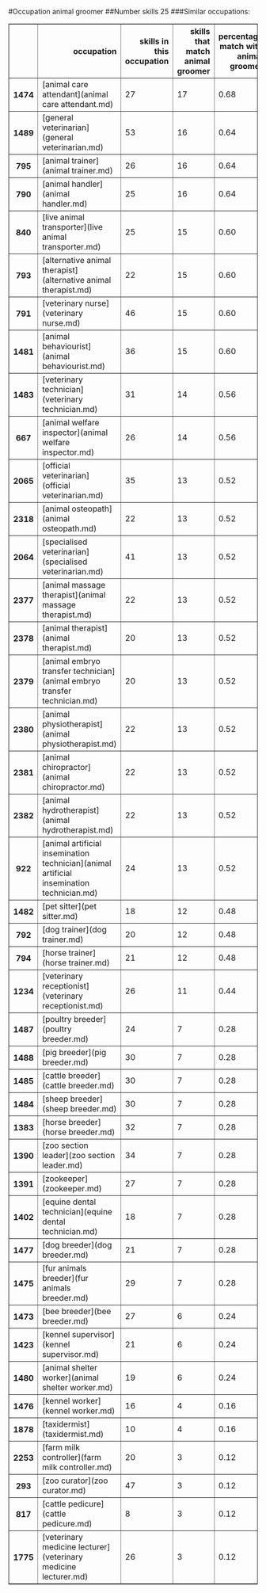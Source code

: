 #Occupation animal groomer
##Number skills 25
###Similar occupations:
<table border="1" class="dataframe">
  <thead>
    <tr style="text-align: right;">
      <th></th>
      <th>occupation</th>
      <th>skills in this occupation</th>
      <th>skills that match animal groomer</th>
      <th>percentage match with animal groomer</th>
      <th>skills not in animal groomer</th>
    </tr>
  </thead>
  <tbody>
    <tr>
      <th>1474</th>
      <td>[animal care attendant](animal care attendant.md)</td>
      <td>27</td>
      <td>17</td>
      <td>0.68</td>
      <td>10</td>
    </tr>
    <tr>
      <th>1489</th>
      <td>[general veterinarian](general veterinarian.md)</td>
      <td>53</td>
      <td>16</td>
      <td>0.64</td>
      <td>37</td>
    </tr>
    <tr>
      <th>795</th>
      <td>[animal trainer](animal trainer.md)</td>
      <td>26</td>
      <td>16</td>
      <td>0.64</td>
      <td>10</td>
    </tr>
    <tr>
      <th>790</th>
      <td>[animal handler](animal handler.md)</td>
      <td>25</td>
      <td>16</td>
      <td>0.64</td>
      <td>9</td>
    </tr>
    <tr>
      <th>840</th>
      <td>[live animal transporter](live animal transporter.md)</td>
      <td>25</td>
      <td>15</td>
      <td>0.60</td>
      <td>10</td>
    </tr>
    <tr>
      <th>793</th>
      <td>[alternative animal therapist](alternative animal therapist.md)</td>
      <td>22</td>
      <td>15</td>
      <td>0.60</td>
      <td>7</td>
    </tr>
    <tr>
      <th>791</th>
      <td>[veterinary nurse](veterinary nurse.md)</td>
      <td>46</td>
      <td>15</td>
      <td>0.60</td>
      <td>31</td>
    </tr>
    <tr>
      <th>1481</th>
      <td>[animal behaviourist](animal behaviourist.md)</td>
      <td>36</td>
      <td>15</td>
      <td>0.60</td>
      <td>21</td>
    </tr>
    <tr>
      <th>1483</th>
      <td>[veterinary technician](veterinary technician.md)</td>
      <td>31</td>
      <td>14</td>
      <td>0.56</td>
      <td>17</td>
    </tr>
    <tr>
      <th>667</th>
      <td>[animal welfare inspector](animal welfare inspector.md)</td>
      <td>26</td>
      <td>14</td>
      <td>0.56</td>
      <td>12</td>
    </tr>
    <tr>
      <th>2065</th>
      <td>[official veterinarian](official veterinarian.md)</td>
      <td>35</td>
      <td>13</td>
      <td>0.52</td>
      <td>22</td>
    </tr>
    <tr>
      <th>2318</th>
      <td>[animal osteopath](animal osteopath.md)</td>
      <td>22</td>
      <td>13</td>
      <td>0.52</td>
      <td>9</td>
    </tr>
    <tr>
      <th>2064</th>
      <td>[specialised veterinarian](specialised veterinarian.md)</td>
      <td>41</td>
      <td>13</td>
      <td>0.52</td>
      <td>28</td>
    </tr>
    <tr>
      <th>2377</th>
      <td>[animal massage therapist](animal massage therapist.md)</td>
      <td>22</td>
      <td>13</td>
      <td>0.52</td>
      <td>9</td>
    </tr>
    <tr>
      <th>2378</th>
      <td>[animal therapist](animal therapist.md)</td>
      <td>20</td>
      <td>13</td>
      <td>0.52</td>
      <td>7</td>
    </tr>
    <tr>
      <th>2379</th>
      <td>[animal embryo transfer technician](animal embryo transfer technician.md)</td>
      <td>20</td>
      <td>13</td>
      <td>0.52</td>
      <td>7</td>
    </tr>
    <tr>
      <th>2380</th>
      <td>[animal physiotherapist](animal physiotherapist.md)</td>
      <td>22</td>
      <td>13</td>
      <td>0.52</td>
      <td>9</td>
    </tr>
    <tr>
      <th>2381</th>
      <td>[animal chiropractor](animal chiropractor.md)</td>
      <td>22</td>
      <td>13</td>
      <td>0.52</td>
      <td>9</td>
    </tr>
    <tr>
      <th>2382</th>
      <td>[animal hydrotherapist](animal hydrotherapist.md)</td>
      <td>22</td>
      <td>13</td>
      <td>0.52</td>
      <td>9</td>
    </tr>
    <tr>
      <th>922</th>
      <td>[animal artificial insemination technician](animal artificial insemination technician.md)</td>
      <td>24</td>
      <td>13</td>
      <td>0.52</td>
      <td>11</td>
    </tr>
    <tr>
      <th>1482</th>
      <td>[pet sitter](pet sitter.md)</td>
      <td>18</td>
      <td>12</td>
      <td>0.48</td>
      <td>6</td>
    </tr>
    <tr>
      <th>792</th>
      <td>[dog trainer](dog trainer.md)</td>
      <td>20</td>
      <td>12</td>
      <td>0.48</td>
      <td>8</td>
    </tr>
    <tr>
      <th>794</th>
      <td>[horse trainer](horse trainer.md)</td>
      <td>21</td>
      <td>12</td>
      <td>0.48</td>
      <td>9</td>
    </tr>
    <tr>
      <th>1234</th>
      <td>[veterinary receptionist](veterinary receptionist.md)</td>
      <td>26</td>
      <td>11</td>
      <td>0.44</td>
      <td>15</td>
    </tr>
    <tr>
      <th>1487</th>
      <td>[poultry breeder](poultry breeder.md)</td>
      <td>24</td>
      <td>7</td>
      <td>0.28</td>
      <td>17</td>
    </tr>
    <tr>
      <th>1488</th>
      <td>[pig breeder](pig breeder.md)</td>
      <td>30</td>
      <td>7</td>
      <td>0.28</td>
      <td>23</td>
    </tr>
    <tr>
      <th>1485</th>
      <td>[cattle breeder](cattle breeder.md)</td>
      <td>30</td>
      <td>7</td>
      <td>0.28</td>
      <td>23</td>
    </tr>
    <tr>
      <th>1484</th>
      <td>[sheep breeder](sheep breeder.md)</td>
      <td>30</td>
      <td>7</td>
      <td>0.28</td>
      <td>23</td>
    </tr>
    <tr>
      <th>1383</th>
      <td>[horse breeder](horse breeder.md)</td>
      <td>32</td>
      <td>7</td>
      <td>0.28</td>
      <td>25</td>
    </tr>
    <tr>
      <th>1390</th>
      <td>[zoo section leader](zoo section leader.md)</td>
      <td>34</td>
      <td>7</td>
      <td>0.28</td>
      <td>27</td>
    </tr>
    <tr>
      <th>1391</th>
      <td>[zookeeper](zookeeper.md)</td>
      <td>27</td>
      <td>7</td>
      <td>0.28</td>
      <td>20</td>
    </tr>
    <tr>
      <th>1402</th>
      <td>[equine dental technician](equine dental technician.md)</td>
      <td>18</td>
      <td>7</td>
      <td>0.28</td>
      <td>11</td>
    </tr>
    <tr>
      <th>1477</th>
      <td>[dog breeder](dog breeder.md)</td>
      <td>21</td>
      <td>7</td>
      <td>0.28</td>
      <td>14</td>
    </tr>
    <tr>
      <th>1475</th>
      <td>[fur animals breeder](fur animals breeder.md)</td>
      <td>29</td>
      <td>7</td>
      <td>0.28</td>
      <td>22</td>
    </tr>
    <tr>
      <th>1473</th>
      <td>[bee breeder](bee breeder.md)</td>
      <td>27</td>
      <td>6</td>
      <td>0.24</td>
      <td>21</td>
    </tr>
    <tr>
      <th>1423</th>
      <td>[kennel supervisor](kennel supervisor.md)</td>
      <td>21</td>
      <td>6</td>
      <td>0.24</td>
      <td>15</td>
    </tr>
    <tr>
      <th>1480</th>
      <td>[animal shelter worker](animal shelter worker.md)</td>
      <td>19</td>
      <td>6</td>
      <td>0.24</td>
      <td>13</td>
    </tr>
    <tr>
      <th>1476</th>
      <td>[kennel worker](kennel worker.md)</td>
      <td>16</td>
      <td>4</td>
      <td>0.16</td>
      <td>12</td>
    </tr>
    <tr>
      <th>1878</th>
      <td>[taxidermist](taxidermist.md)</td>
      <td>10</td>
      <td>4</td>
      <td>0.16</td>
      <td>6</td>
    </tr>
    <tr>
      <th>2253</th>
      <td>[farm milk controller](farm milk controller.md)</td>
      <td>20</td>
      <td>3</td>
      <td>0.12</td>
      <td>17</td>
    </tr>
    <tr>
      <th>293</th>
      <td>[zoo curator](zoo curator.md)</td>
      <td>47</td>
      <td>3</td>
      <td>0.12</td>
      <td>44</td>
    </tr>
    <tr>
      <th>817</th>
      <td>[cattle pedicure](cattle pedicure.md)</td>
      <td>8</td>
      <td>3</td>
      <td>0.12</td>
      <td>5</td>
    </tr>
    <tr>
      <th>1775</th>
      <td>[veterinary medicine lecturer](veterinary medicine lecturer.md)</td>
      <td>26</td>
      <td>3</td>
      <td>0.12</td>
      <td>23</td>
    </tr>
  </tbody>
</table>
